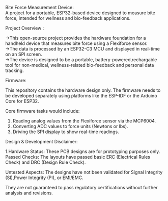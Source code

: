 Bite Force Measurement Device:  
A project for a portable, ESP32-based device designed to measure bite force, intended for wellness and bio-feedback applications.

Project Overview : 

->This open-source project provides the hardware foundation for a handheld device that measures bite force using a Flexiforce sensor.   
->The data is processed by an ESP32-C3 MCU and displayed in real-time on an SPI screen.  
->The device is designed to be a portable, battery-powered,rechargable tool for non-medical, wellness-related bio-feedback and personal data tracking.

Firmware:

This repository contains the hardware design only. The firmware needs to be developed separately using platforms like the ESP-IDF or the Arduino Core for ESP32.

Core firmware tasks would include:
1.  Reading analog values from the Flexiforce sensor via the MCP6004.
2.  Converting ADC values to force units (Newtons or lbs).
3.  Driving the SPI display to show real-time readings.

Design & Development Disclaimer:

1.Hardware Status:
These PCB designs are for prototyping purposes only.
Passed Checks:
The layouts have passed basic ERC (Electrical Rules Check) and DRC (Design Rule Check).

Untested Aspects:
The designs have not been validated for Signal Integrity (SI),Power Integrity (PI), or EMI/EMC.

They are not guaranteed to pass regulatory certifications without further analysis and revisions.
